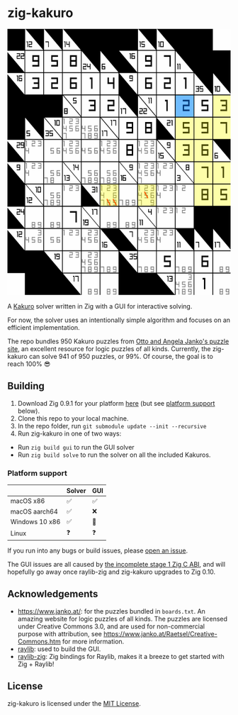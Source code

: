 # zig-kakuro

<p align="center">
  <img width="600" height="600" src="solve.gif">
</p>


A [Kakuro](https://en.wikipedia.org/wiki/Kakuro) solver written in Zig with a GUI for interactive solving.

For now, the solver uses an intentionally simple algorithm and focuses on an efficient implementation.

The repo bundles 950 Kakuro puzzles from [Otto and Angela Janko's puzzle site](https://www.janko.at/Raetsel/Kakuro/), an excellent resource for logic puzzles of all kinds. Currently, the zig-kakuro can solve 941 of 950 puzzles, or 99%. Of course, the goal is to reach 100% 😎

## Building

1. Download Zig 0.9.1 for your platform [here](https://ziglang.org/download/) (but see [platform support](#platform-support) below).
1. Clone this repo to your local machine.
1. In the repo folder, run `git submodule update --init --recursive`
1. Run zig-kakuro in one of two ways:
  - Run `zig build gui` to run the GUI solver
  - Run `zig build solve` to run the solver on all the included Kakuros.

### Platform support

|                | Solver  | GUI |
|----------------|---------|-----|
| macOS x86      | ✅      | ✅  |
| macOS aarch64  | ✅      | ❌  |
| Windows 10 x86 | ✅      | 🐛  |
| Linux          | ❓      | ❓  |

If you run into any bugs or build issues, please [open an issue](https://github.com/schmee/zig-kakuro/issues/new).

The GUI issues are all caused by [the incomplete stage 1 Zig C ABI](https://github.com/ziglang/zig/issues/1481), and will hopefully go away once raylib-zig and zig-kakuro upgrades to Zig 0.10.

## Acknowledgements

- https://www.janko.at/: for the puzzles bundled in `boards.txt`. An amazing website for logic puzzles of all kinds. The puzzles are licensed under Creative Commons 3.0, and are used for non-commercial purpose with attribution, see https://www.janko.at/Raetsel/Creative-Commons.htm for more information.
- [raylib](https://www.raylib.com/): used to build the GUI.
- [raylib-zig](https://github.com/Not-Nik/raylib-zig): Zig bindings for Raylib, makes it a breeze to get started with Zig + Raylib!

## License

zig-kakuro is licensed under the [MIT License](https://choosealicense.com/licenses/mit/).
